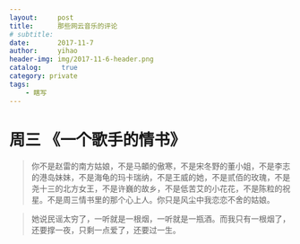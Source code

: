 ```yaml
---
layout:     post
title:      那些网云音乐的评论
# subtitle:   
date:       2017-11-7
author:     yihao
header-img: img/2017-11-6-header.png
catalog: 	 true
category: private
tags:
    - 瞎写
---
```


# 周三 《一个歌手的情书》

> 你不是赵雷的南方姑娘，不是马頔的傲寒，不是宋冬野的董小姐，不是李志的港岛妹妹，不是海龟的玛卡瑞纳，不是王威的她，不是贰佰的玫瑰，不是尧十三的北方女王，不是许巍的故乡，不是低苦艾的小花花，不是陈粒的祝星。不是周三情书里的那个心上人。你只是风尘中我恋恋不舍的姑娘。

> 她说民谣太穷了，一听就是一根烟，一听就是一瓶酒。而我只有一根烟了，还要撑一夜，只剩一点爱了，还要过一生。